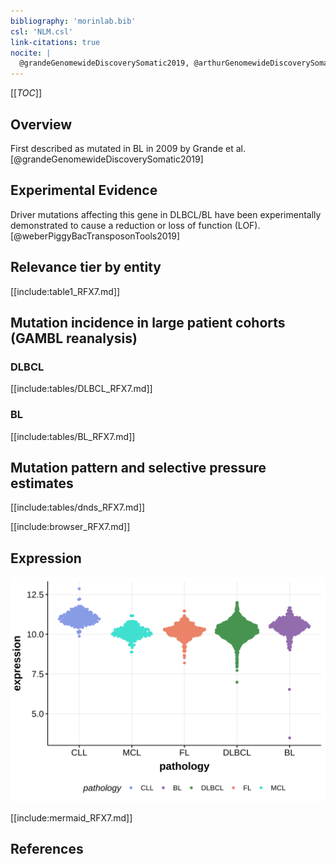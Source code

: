 ```yaml
---
bibliography: 'morinlab.bib'
csl: 'NLM.csl'
link-citations: true
nocite: |
  @grandeGenomewideDiscoverySomatic2019, @arthurGenomewideDiscoverySomatic2018, 
---
```

[[_TOC_]]

## Overview

First described as mutated in BL in 2009 by Grande et al.[@grandeGenomewideDiscoverySomatic2019]


## Experimental Evidence

Driver mutations affecting this gene in DLBCL/BL have been experimentally demonstrated to cause a reduction or loss of function (LOF).[@weberPiggyBacTransposonTools2019]

## Relevance tier by entity

[[include:table1_RFX7.md]]

## Mutation incidence in large patient cohorts (GAMBL reanalysis)

### DLBCL
[[include:tables/DLBCL_RFX7.md]]

### BL
[[include:tables/BL_RFX7.md]]

## Mutation pattern and selective pressure estimates

[[include:tables/dnds_RFX7.md]]


[[include:browser_RFX7.md]]

## Expression
![](images/gene_expression/RFX7_by_pathology.svg)

[[include:mermaid_RFX7.md]]

## References


<!-- ORIGIN: grandeGenomewideDiscoverySomatic2019 -->
<!-- BL: grandeGenomewideDiscoverySomatic2019 -->
